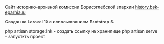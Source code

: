 Сайт историко-архивной комиссии Борисоглебской епархии <a href="https://history.bsk-eparhia.ru" target="_blank">history.bsk-eparhia.ru</a>

Создан на Laravel 10 с использованием Bootstrap 5.

php artisan storage:link - создать ссылку на хранилище
php artisan serve - запустить проект
